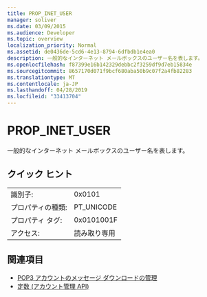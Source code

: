 ```yaml
---
title: PROP_INET_USER
manager: soliver
ms.date: 03/09/2015
ms.audience: Developer
ms.topic: overview
localization_priority: Normal
ms.assetid: de0436de-5cd6-4e13-8794-6dfbdb1e4ea0
description: 一般的なインターネット メールボックスのユーザー名を表します。
ms.openlocfilehash: f87399e16b142329debbc2f3259df9d7eb15834e
ms.sourcegitcommit: 8657170d071f9bcf680aba50b9c07f2a4fb82283
ms.translationtype: MT
ms.contentlocale: ja-JP
ms.lasthandoff: 04/28/2019
ms.locfileid: "33413704"
---
```

# <a name="prop_inet_user"></a>PROP_INET_USER

一般的なインターネット メールボックスのユーザー名を表します。
  
## <a name="quick-info"></a>クイック ヒント

|||
|:-----|:-----|
|識別子:  <br/> |0x0101  <br/> |
|プロパティの種類:  <br/> |PT_UNICODE  <br/> |
|プロパティ タグ:  <br/> |0x0101001F  <br/> |
|アクセス:  <br/> |読み取り専用  <br/> |
   
## <a name="see-also"></a>関連項目

- [POP3 アカウントのメッセージ ダウンロードの管理](managing-message-downloads-for-pop3-accounts.md) 
- [定数 (アカウント管理 API)](constants-account-management-api.md)

